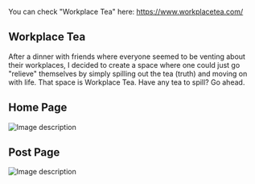 You can check "Workplace Tea" here: https://www.workplacetea.com/

## Workplace Tea

After a dinner with friends where everyone seemed to be venting about their workplaces, I decided to create a space where one could just go "relieve" themselves by simply spilling out the tea (truth) and moving on with life. That space is Workplace Tea. Have any tea to spill? Go ahead.

## Home Page
![Image description](https://elder-patten-ferreira-resume.s3-us-west-2.amazonaws.com/assets/images/experience/projects/workplaceTea1.png)

## Post Page
![Image description](https://elder-patten-ferreira-resume.s3-us-west-2.amazonaws.com/assets/images/experience/projects/workplacetea2.png)


